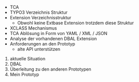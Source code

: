 * TCA
* TYPO3 Verzeichnis Struktur
* Extension Verzeichnisstruktur
  * Obwohl keine Extbase Extension trotzdem diese Struktur
* XCLASS Mechanismus
* TCA Ablösung in Form von YAML / XML / JSON
* Analyse der vorhandenen DBAL Extension
* Anforderungen an den Prototyp
  * alte API unterstützen 
  
1. aktuelle Situation
2. DBAL
3. Überleitung zu den anderen Prototypen
4. Mein Prototyp